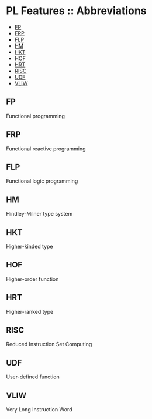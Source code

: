 # PL Features :: Abbreviations

<!-- TOC -->

- [FP](#fp)
- [FRP](#frp)
- [FLP](#flp)
- [HM](#hm)
- [HKT](#hkt)
- [HOF](#hof)
- [HRT](#hrt)
- [RISC](#risc)
- [UDF](#udf)
- [VLIW](#vliw)

<!-- /TOC -->

## FP
Functional programming

## FRP
Functional reactive programming

## FLP
Functional logic programming

## HM
Hindley-Milner type system

## HKT
Higher-kinded type

## HOF
Higher-order function

## HRT
Higher-ranked type

## RISC
Reduced Instruction Set Computing

## UDF
User-defined function

## VLIW
Very Long Instruction Word
